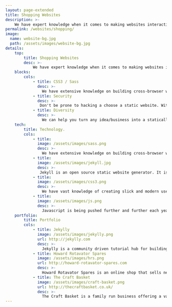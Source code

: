 ```yaml
---
layout: page-extended
title: Shopping Websites
description: >-
    We have expert knowledge when it comes to making websites interactive and feel modern, clean and crip. Have an design - we can put it on the web! Don't worry if not we will put you in touch with our graphics designers and help you work something out.
permalink: /websites/shopping/
image:
  name: website-bg.jpg
  path: /assets/images/website-bg.jpg
details:
    top:
        title: Shopping Websites
        desc: >-
            We have expert knowledge when it comes to making websites interactive and feel modern, clean and crip. Have an design - we can put it on the web! Don't worry if not we will put you in touch with our graphics designers and help you work something out.
    blocks: 
        cols: 
            - title: CSS3 / Sass
              desc: >-
                We have extensive knowledge on building cross-browser websites that look and feel just right. Sass helps us create amazing websites quicker than ever before. We work hard and efficiently - that's why sass suits!
            - title: Security
              desc: >-
               Don't be prone to hacking a choose a static website. With a static website you don't need to worry hackers taking down your website as there is nothing to take down. If your website goes down so has millions of others!
            - title: Diversity
              desc: >-
                We can help you turn any idea/business into a statically hosted website. Whether it's an online shop, blog or social network - we've got you covered.
    tech: 
        title: Technology.
        cols: 
            - title: 
              image: /assets/images/sass.png
              desc: >-
                We have extensive knowledge on building cross-browser websites that look and feel just right. Sass helps us create amazing websites quicker than ever before. We work hard and efficiently - that's why sass suits!
            - title: 
              image: /assets/images/jekyll.jpg
              desc: >-
               Jekyll is an open source static website generator. It is perfect for building advanced static websites and themes which means you can have as much flexiblity as you want.
            - title: 
              image: /assets/images/css3.png
              desc: >-
                We have vast knowledge of creating slick and modern user interfaces for web applications. Do you have something on paper or in your head that you want to transfer to the web? We can help.
            - title: 
              image: /assets/images/js.png
              desc: >- 
                Javascript is being pushed further and further each year with more frameworks using javascript as their core component. We can build your website using Angular, NodeJS or JQuery.
    portfolio:
        title: Portfolio 
        cols:
            - title: Jekylly
              image: /assets/images/jekylly.png
              url: http://jekylly.com
              desc: >-
                Jekylly is a community driven tutorial hub for building Jekyll websites.
            - title: Howard Rotavator Spares
              image: /assets/images/hrs.png
              url: http://howard-rotavator-spares.com
              desc: >-
                Howard Rotavator Spares is an online shop that sells new/used rotavator parts.
            - title: The Craft Basket
              image: /assets/images/craft-basket.png
              url: http://thecraftbasket.co.uk/
              desc: >-
                The Craft Basket is a family run business offering a variety of knitting/sewing products and more.
---
```

